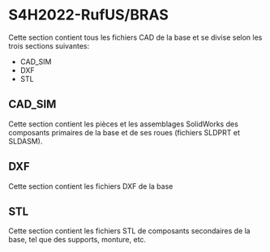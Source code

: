 # S4H2022-RufUS/BRAS

Cette section contient tous les fichiers CAD de la base et se divise selon les trois sections suivantes:

- CAD_SIM
- DXF
- STL

## CAD_SIM

Cette section contient les pièces et les assemblages SolidWorks des composants primaires de la base et de ses roues (fichiers SLDPRT et SLDASM).

## DXF

Cette section contient les fichiers DXF de la base

## STL

Cette section contient les fichiers STL de composants secondaires de la base, tel que des supports, monture, etc.
